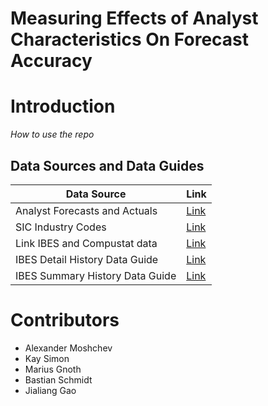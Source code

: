 # Measuring Effects of Analyst Characteristics On Forecast Accuracy 

# Introduction

_How to use the repo_

## Data Sources and Data Guides

| Data Source | Link |
|-------------|------|
| Analyst Forecasts and Actuals | [Link](https://wrds-www.wharton.upenn.edu/pages/get-data/ibes-thomson-reuters/ibes-academic/detail-history/actuals/) |
| SIC Industry Codes | [Link](https://wrds-www.wharton.upenn.edu/pages/get-data/compustat-capital-iq-standard-poors/compustat/north-america-daily/fundamentals-annual/?saved_query=4009719) |
| Link IBES and Compustat data | [Link](https://wrds-www.wharton.upenn.edu/documents/1443/wrds_connection.html) |
| IBES Detail History Data Guide | [Link](https://wrds-www.wharton.upenn.edu/documents/495/IBES_Detail_History_User_Guide_-_December_2016.pdf) |
| IBES Summary History Data Guide | [Link](https://wrds-www.wharton.upenn.edu/documents/505/IBES_Summary_History_User_Guide_-_March_2013.pdf) |


# Contributors
- Alexander Moshchev
- Kay Simon
- Marius Gnoth
- Bastian Schmidt
- Jialiang Gao